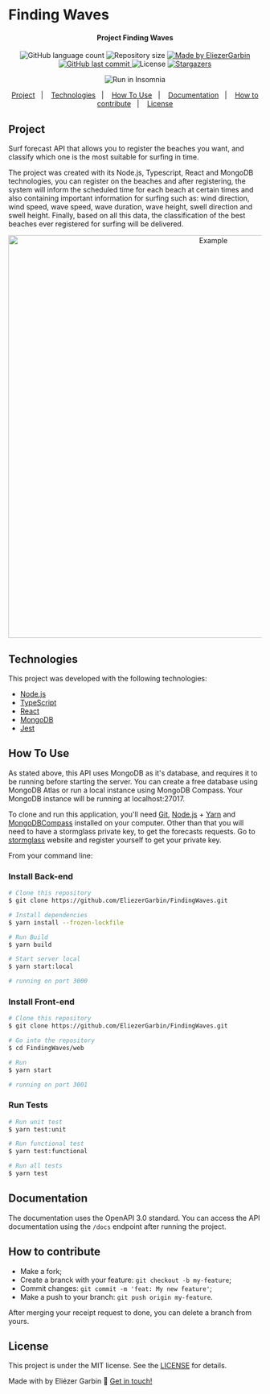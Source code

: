 # Finding Waves
<h4 align="center"> 
	 Project Finding Waves
</h4>
<p align="center">
  <img alt="GitHub language count" src="https://img.shields.io/github/languages/count/EliezerGarbin/FindingWaves">

  <img alt="Repository size" src="https://img.shields.io/github/repo-size/EliezerGarbin/FindingWaves">
	
  <a href="https://www.linkedin.com/in/eliezergarbin/">
    <img alt="Made by EliezerGarbin" src="https://img.shields.io/badge/made%20by-EliezerGarbin-%2304D361">
  </a>

  <a href="https://github.com/EliezerGarbin/FindingWaves/commits/master">
    <img alt="GitHub last commit" src="https://img.shields.io/github/last-commit/EliezerGarbin/FindingWaves">
  </a>

  <img alt="License" src="https://img.shields.io/badge/license-MIT-brightgreen">
   <a href="https://github.com/EliezerGarbin/FindingWaves/stargazers">
    <img alt="Stargazers" src="https://img.shields.io/github/stars/EliezerGarbin/FindingWaves?style=social">
  </a>
</p>
<p align="center">
<img src="https://insomnia.rest/images/run.svg" alt="Run in Insomnia"></a>
</p>
<p align="center">
  <a href="#project">Project</a>&nbsp;&nbsp;&nbsp;|&nbsp;&nbsp;&nbsp;
  <a href="#technologies">Technologies</a>&nbsp;&nbsp;&nbsp;|&nbsp;&nbsp;&nbsp;
  <a href="#how-to-use">How To Use</a>&nbsp;&nbsp;&nbsp;|&nbsp;&nbsp;&nbsp;
  <a href="#Documentation">Documentation</a>&nbsp;&nbsp;&nbsp;|&nbsp;&nbsp;&nbsp;
  <a href="#how-to-contribute">How to contribute</a>&nbsp;&nbsp;&nbsp;|&nbsp;&nbsp;&nbsp;
  <a href="#license">License</a>
</p>


## Project
Surf forecast API that allows you to register the beaches you want, and classify which one is the most suitable for surfing in time.


The project was created with its Node.js, Typescript, React and MongoDB technologies, you can register on the beaches and after registering, the system will inform the scheduled time for each beach at certain times and also containing important information for surfing such as: wind direction, wind speed, wave speed, wave duration, wave height, swell direction and swell height. Finally, based on all this data, the classification of the best beaches ever registered for surfing will be delivered.

<p align="center">
    <img alt="Example" title="Example" src="https://user-images.githubusercontent.com/59988262/192548340-0b7e45ec-0f82-4174-9c61-3d6720807318.png" width="800px" />

</p>

## Technologies
This project was developed with the following technologies:

- [Node.js][nodejs]
- [TypeScript][typescript]
- [React][reactjs]
- [MongoDB][mongodb]
- [Jest][jest]

## How To Use

As stated above, this API uses MongoDB as it's database, and requires it to be running before starting the server. You can create a free database using MongoDB Atlas or run a local instance using MongoDB Compass. Your MongoDB instance will be running at localhost:27017.

To clone and run this application, you'll need [Git](https://git-scm.com), [Node.js][nodejs] + [Yarn][yarn] and [MongoDBCompass][mongodbcompass] installed on your computer. Other than that you will need to have a stormglass private key, to get the forecasts requests. Go to [stormglass][stormglass] website and register yourself to get your private key.

From your command line:

### Install Back-end

```bash
# Clone this repository
$ git clone https://github.com/EliezerGarbin/FindingWaves.git

# Install dependencies
$ yarn install --frozen-lockfile

# Run Build
$ yarn build

# Start server local
$ yarn start:local

# running on port 3000
```

### Install Front-end

```bash
# Clone this repository
$ git clone https://github.com/EliezerGarbin/FindingWaves.git

# Go into the repository
$ cd FindingWaves/web

# Run
$ yarn start

# running on port 3001
```

### Run Tests
```bash 
# Run unit test
$ yarn test:unit

# Run functional test
$ yarn test:functional

# Run all tests
$ yarn test
```

## Documentation
The documentation uses the OpenAPI 3.0 standard. You can access the API documentation using the ``` /docs ``` endpoint after running the project.

## How to contribute

- Make a fork;
- Create a branck with your feature: `git checkout -b my-feature`;
- Commit changes: `git commit -m 'feat: My new feature'`;
- Make a push to your branch: `git push origin my-feature`.

After merging your receipt request to done, you can delete a branch from yours.

## License

This project is under the MIT license. See the [LICENSE](https://github.com/EliezerGarbin/FindingWaves/blob/master/LICENSE.md) for details.


Made with by Eliézer Garbin :wave: [Get in touch!](https://www.linkedin.com/in/eliezergarbin/)

[nodejs]: https://nodejs.org/
[reactjs]: https://reactjs.org
[typescript]: https://www.typescriptlang.org/
[yarn]: https://yarnpkg.com/
[mongodbcompass]: https://www.mongodb.com/products/compass
[stormglass]: https://stormglass.io/
[mongodb]: https://www.mongodb.com/
[jest]: https://jestjs.io/
